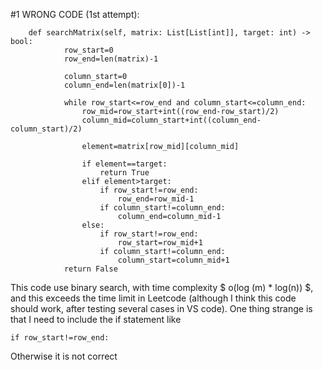#1 WRONG CODE (1st attempt): 
```
    def searchMatrix(self, matrix: List[List[int]], target: int) -> bool:
            row_start=0
            row_end=len(matrix)-1
            
            column_start=0
            column_end=len(matrix[0])-1
            
            while row_start<=row_end and column_start<=column_end:
                row_mid=row_start+int((row_end-row_start)/2)
                column_mid=column_start+int((column_end-column_start)/2)
                    
                element=matrix[row_mid][column_mid]
                    
                if element==target:
                    return True
                elif element>target:
                    if row_start!=row_end:
                        row_end=row_mid-1
                    if column_start!=column_end:
                        column_end=column_mid-1
                else:
                    if row_start!=row_end:
                        row_start=row_mid+1
                    if column_start!=column_end:
                        column_start=column_mid+1
            return False
  ```
  
  This code use binary search, with time complexity $ o(log (m) * log(n)) $, and this exceeds the time limit in Leetcode (although I think this code should work, after testing several cases in VS code). 
  One thing strange is that I need to include the if statement like 
  ```
 if row_start!=row_end:
 ```
 Otherwise it is not correct
                        
